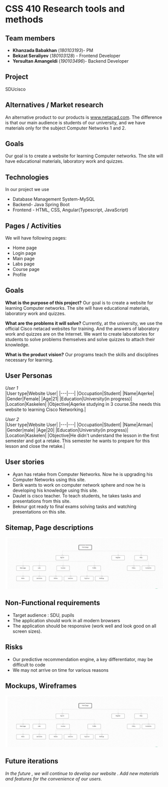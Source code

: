 # CSS 410 Research tools and methods
## Team members
+ **Khanzada Babakhan** (*180103193*)- PM
+ **Bekzat Seraliyev** (*180103128*) - Frontend Developer 
+ **Yersultan Amangeldi** (*190103496*)- Backend Developer 

## Project
SDUcisco 

## Alternatives / Market research
An alternative product to our products is www.netacad.com. The difference is that our main audience is students of our university, and we have materials only for the subject Computer Networks 1 and 2.


## Goals
Our goal is to create a website for learning Computer networks. The site will have educational materials, laboratory work and quizzes.

## Technologies
In our project we use 
 - Database Management System-MySQL
 - Backend- Java Spring Boot
 - Frontend - HTML, CSS, Angular(Typescript, JavaScript)


## Pages / Activities 
We will have following pages:
- Home page
- Login page
- Main page
- Labs page
- Course page
- Profile

## Goals
**What is the purpose of this project?** Our goal is to create a website for learning Computer networks. The site will have educational materials, laboratory work and quizzes.

**What are the problems it will solve?** Currently, at the university, we use the official Cisco netacad websites for training. And the answers of laboratory work and quizzes are on the Internet. We want to create laboratories for students to solve problems themselves and solve quizzes to attach their knowledge.

**What is the product vision?** Our programs teach the skills and disciplines necessary for learning.

## User Personas
*User 1*  
|User type|Website User|
|---|---|
|Occupation|Student|
|Name|Aqerke|
|Gender|Female|
|Age|21|
|Education|University(in progress)|
|Location|Kaskelen|
|Objective|Aqerke studying in 3 course.She needs this website to learning Cisco Networking.|

*User 2*  
|User type|Website User|
|---|---|
|Occupation|Student|
|Name|Arman|
|Gender|male|
|Age|20|
|Education|University(in progress)|
|Location|Kaskelen|
|Objective|He didn't understand the lesson in the first semester and got a retake. This semester he wants to prepare for this lesson and close the retake.|


## User stories

 + Ayan has retake from Computer Networks. Now he is upgrading his Computer Networks using this site.
 + Berik wants to work on computer network sphere and now he is developing his knowledge using this site.
 + Daulet is cisco teacher. To teach students, he takes tasks and presentations from this site.
 + Beknur got ready to final exams solving tasks and watching presentations on this site.


## Sitemap, Page descriptions

![alt text](https://raw.githubusercontent.com/SuleymanDemirelKazakhstan/diploma-project-sducisco/29b9ca2d1c628c8d9fbcdd24e811bafdc3a3441f/image.png)

## Non-Functional requirements
 + Target audience : SDU, pupils 
 + The application should work in all modern browsers
 + The application should be responsive (work well and look good on all screen sizes).

## Risks
+ Our predictive recommendation engine, a key differentiator, may be difficult to code
+ We may not arrive on time for various reasons

## Mockups, Wireframes
![alt text](https://github.com/SuleymanDemirelKazakhstan/diploma-project-sducisco/blob/main/image.png)

## Future iterations
*In the future , we will continue to develop our website . Add new materials and features for the convenience of our users.*
